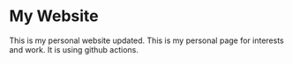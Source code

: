 # My Website
 This is my personal website updated. This is my personal page for interests and work. It is using github actions.
